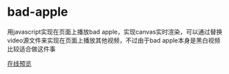# bad-apple

用javascript实现在页面上播放bad apple，实现canvas实时渲染，可以通过替换video源文件来实现在页面上播放其他视频，不过由于bad apple本身是黑白视频比较适合做这件事

[在线预览](http://www.limuyang.cc/bad-apple/dist/)
